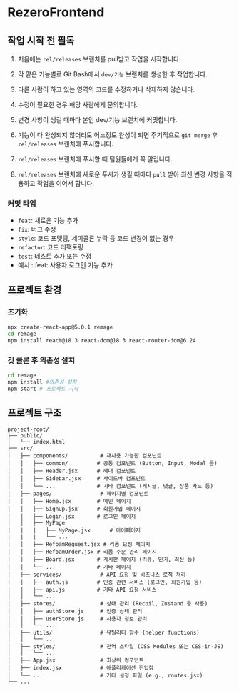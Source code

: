 # RezeroFrontend
## 작업 시작 전 필독
1. 처음에는 `rel/releases` 브랜치를 pull받고 작업을 시작합니다.

2. 각 맡은 기능별로 Git Bash에서 `dev/기능` 브랜치를 생성한 후 작업합니다.

3. 다른 사람이 하고 있는 영역의 코드를 수정하거나 삭제하지 않습니다.

4. 수정이 필요한 경우 해당 사람에게 문의합니다.

5. 변경 사항이 생길 때마다 본인 dev/기능 브랜치에 커밋합니다.

7. 기능이 다 완성되지 않더라도 어느정도 완성이 되면 주기적으로 `git merge` 후 `rel/releases` 브랜치에 푸시합니다.

8. `rel/releases` 브랜치에 푸시할 때 팀원들에게 꼭 알립니다.

9. `rel/releases` 브랜치에 새로운 푸시가 생길 때마다 `pull` 받아 최신 변경 사항을 적용하고 작업을 이어서 합니다.
### 커밋 타입

- `feat`: 새로운 기능 추가
- `fix`: 버그 수정
- `style`: 코드 포맷팅, 세미콜론 누락 등 코드 변경이 없는 경우
- `refactor`: 코드 리팩토링
- `test`: 테스트 추가 또는 수정
- 예시 : feat: 사용자 로그인 기능 추가


## 프로젝트 환경

### 초기화
```bash
npx create-react-app@5.0.1 remage
cd remage
npm install react@18.3 react-dom@18.3 react-router-dom@6.24
```

### 깃 클론 후 의존성 설치
```bash
cd remage
npm install #의존성 설치
npm start # 프로젝트 시작
```

## 프로젝트 구조
```text
project-root/
├── public/
│   └── index.html
├── src/
│   ├── components/          # 재사용 가능한 컴포넌트
│   │   ├── common/         # 공통 컴포넌트 (Button, Input, Modal 등)
│   │   ├── Header.jsx      # 헤더 컴포넌트
│   │   ├── Sidebar.jsx     # 사이드바 컴포넌트
│   │   └── ...             # 기타 컴포넌트 (게시글, 댓글, 상품 카드 등)
│   ├── pages/               # 페이지별 컴포넌트
│   │   ├── Home.jsx        # 메인 페이지
│   │   ├── SignUp.jsx      # 회원가입 페이지
│   │   ├── Login.jsx       # 로그인 페이지
│   │   ├── MyPage
|   |   |   ├── MyPage.jsx      # 마이페이지
|   |   |   └── ...
│   │   ├── RefoamRequest.jsx # 리폼 요청 페이지
│   │   ├── RefoamOrder.jsx # 리폼 주문 관리 페이지
│   │   ├── Board.jsx       # 게시판 페이지 (리뷰, 인기, 최신 등)
│   │   └── ...             # 기타 페이지
│   ├── services/            # API 요청 및 비즈니스 로직 처리
│   │   ├── auth.js         # 인증 관련 서비스 (로그인, 회원가입 등)
│   │   ├── api.js          # 기타 API 요청 서비스
│   │   └── ...
│   ├── stores/              # 상태 관리 (Recoil, Zustand 등 사용)
│   │   ├── authStore.js     # 인증 상태 관리
│   │   ├── userStore.js     # 사용자 정보 관리
│   │   └── ...
│   ├── utils/               # 유틸리티 함수 (helper functions)
│   │   └── ...
│   ├── styles/              # 전역 스타일 (CSS Modules 또는 CSS-in-JS)
│   │   └── ...
│   ├── App.jsx              # 최상위 컴포넌트
│   ├── index.jsx            # 애플리케이션 진입점
│   └── ...                  # 기타 설정 파일 (e.g., routes.jsx)
└── ...
```
